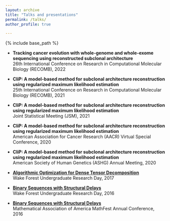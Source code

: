 ```yaml
---
layout: archive
title: "Talks and presentations"
permalink: /talks/
author_profile: true

---
```


{% include base_path %}

- **Tracking cancer evolution with whole-genome and whole-exome sequencing using reconstructed subclonal architecture**  
26th International Conference on Research in Computational Molecular Biology (RECOMB), 2022

- **CliP: A model-based method for subclonal architecture reconstruction using regularized maximum likelihood estimation**  
25th International Conference on Research in Computational Molecular Biology (RECOMB), 2021
    
- **CliP: A model-based method for subclonal architecture reconstruction using regularized maximum likelihood estimation**  
Joint Statistical Meeting (JSM), 2021
    
- **CliP: A model-based method for subclonal architecture reconstruction using regularized maximum likelihood estimation**  
American Association for Cancer Research (AACR) Virtual Special Conference, 2020


- **CliP: A model-based method for subclonal architecture reconstruction using regularized maximum likelihood estimation**  
American Society of Human Genetics (ASHG) Annual Meeting, 2020

- **[Algorithmic Optimization for Dense Tensor Decomposition](https://github.com/yujie-jiang/Presentation/blob/master/Algorithmic_Optimization_for_Dense_Tensor_Decomposition.pdf)**  
Wake Forest Undergraduate Research Day, 2017

- **[Binary Sequences with Structural Delays](https://github.com/yujie-jiang/Presentation/blob/master/Binary_Sequence_with_Structural_Delays.pdf)**  
Wake Forest Undergraduate Research Day, 2016

- **[Binary Sequences with Structural Delays](https://github.com/yujie-jiang/Presentation/blob/master/Binary_Sequence_Slide.pdf)**  
Mathematical Association of America MathFest Annual Conference, 2016

